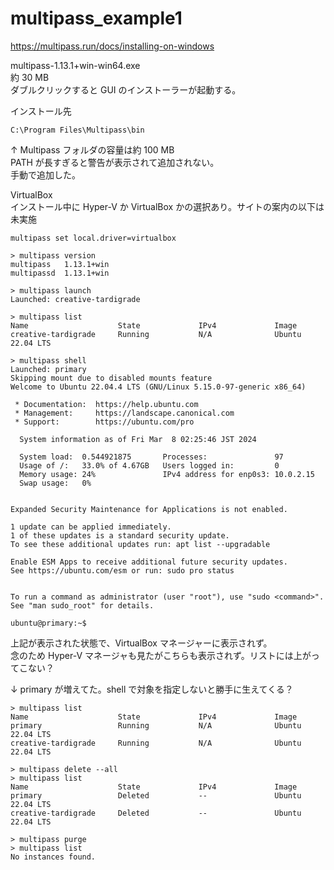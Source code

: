 # multipass_example1


https://multipass.run/docs/installing-on-windows

multipass-1.13.1+win-win64.exe  
約 30 MB  
ダブルクリックすると GUI のインストーラーが起動する。  

インストール先
```
C:\Program Files\Multipass\bin
```
↑ Multipass フォルダの容量は約 100 MB  
PATH が長すぎると警告が表示されて追加されない。  
手動で追加した。

VirtualBox  
インストール中に Hyper-V か VirtualBox かの選択あり。サイトの案内の以下は未実施
```
multipass set local.driver=virtualbox
```



```
> multipass version
multipass   1.13.1+win
multipassd  1.13.1+win
```

```
> multipass launch
Launched: creative-tardigrade
```

```
> multipass list
Name                    State             IPv4             Image
creative-tardigrade     Running           N/A              Ubuntu 22.04 LTS
```

```
> multipass shell
Launched: primary
Skipping mount due to disabled mounts feature
Welcome to Ubuntu 22.04.4 LTS (GNU/Linux 5.15.0-97-generic x86_64)

 * Documentation:  https://help.ubuntu.com
 * Management:     https://landscape.canonical.com
 * Support:        https://ubuntu.com/pro

  System information as of Fri Mar  8 02:25:46 JST 2024

  System load:  0.544921875       Processes:               97       
  Usage of /:   33.0% of 4.67GB   Users logged in:         0        
  Memory usage: 24%               IPv4 address for enp0s3: 10.0.2.15
  Swap usage:   0%


Expanded Security Maintenance for Applications is not enabled.      

1 update can be applied immediately.
1 of these updates is a standard security update.
To see these additional updates run: apt list --upgradable

Enable ESM Apps to receive additional future security updates.
See https://ubuntu.com/esm or run: sudo pro status


To run a command as administrator (user "root"), use "sudo <command>".
See "man sudo_root" for details.

ubuntu@primary:~$ 
```

上記が表示された状態で、VirtualBox マネージャーに表示されず。  
念のため Hyper-V マネージャも見たがこちらも表示されず。リストには上がってこない？

↓ primary が増えてた。shell で対象を指定しないと勝手に生えてくる？
```
> multipass list
Name                    State             IPv4             Image
primary                 Running           N/A              Ubuntu 22.04 LTS
creative-tardigrade     Running           N/A              Ubuntu 22.04 LTS
```

```
> multipass delete --all
> multipass list
Name                    State             IPv4             Image
primary                 Deleted           --               Ubuntu 22.04 LTS
creative-tardigrade     Deleted           --               Ubuntu 22.04 LTS
```

```
> multipass purge
> multipass list
No instances found.
```